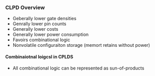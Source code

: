 ### CLPD Overview
- Geberally lower gate densities
- Genrally lower pin counts
- Generally lower costs
- Generally lower power consumption
- Favoirs combinational logic
- Nonvolatile configuraiton storage (memort retains without power)

#### Combinaiotnal loigcsl in CPLDS
- All combinational logic can be represented as  sun-of-products


